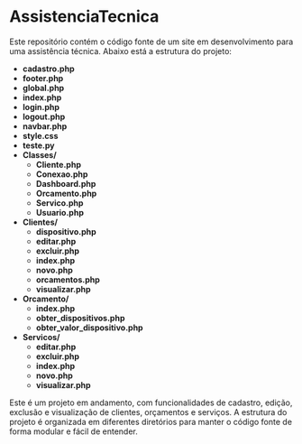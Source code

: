 # AssistenciaTecnica

Este repositório contém o código fonte de um site em desenvolvimento para uma assistência técnica. Abaixo está a estrutura do projeto:

- **cadastro.php**
- **footer.php**
- **global.php**
- **index.php**
- **login.php**
- **logout.php**
- **navbar.php**
- **style.css**
- **teste.py**
- **Classes/**
  - **Cliente.php**
  - **Conexao.php**
  - **Dashboard.php**
  - **Orcamento.php**
  - **Servico.php**
  - **Usuario.php**
- **Clientes/**
  - **dispositivo.php**
  - **editar.php**
  - **excluir.php**
  - **index.php**
  - **novo.php**
  - **orcamentos.php**
  - **visualizar.php**
- **Orcamento/**
  - **index.php**
  - **obter_dispositivos.php**
  - **obter_valor_dispositivo.php**
- **Servicos/**
  - **editar.php**
  - **excluir.php**
  - **index.php**
  - **novo.php**
  - **visualizar.php**

Este é um projeto em andamento, com funcionalidades de cadastro, edição, exclusão e visualização de clientes, orçamentos e serviços. A estrutura do projeto é organizada em diferentes diretórios para manter o código fonte de forma modular e fácil de entender.

